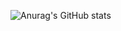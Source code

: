![Anurag's GitHub stats](https://github-readme-stats.vercel.app/api?username=gapashi&show_icons=true&theme=radical)
